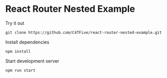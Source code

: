 # React Router Nested Example

Try it out
```
git clone https://github.com/C4TFive/react-router-nested-example.git
```
Install dependencies
```
npm install
```
Start development server
```
npm run start
```
